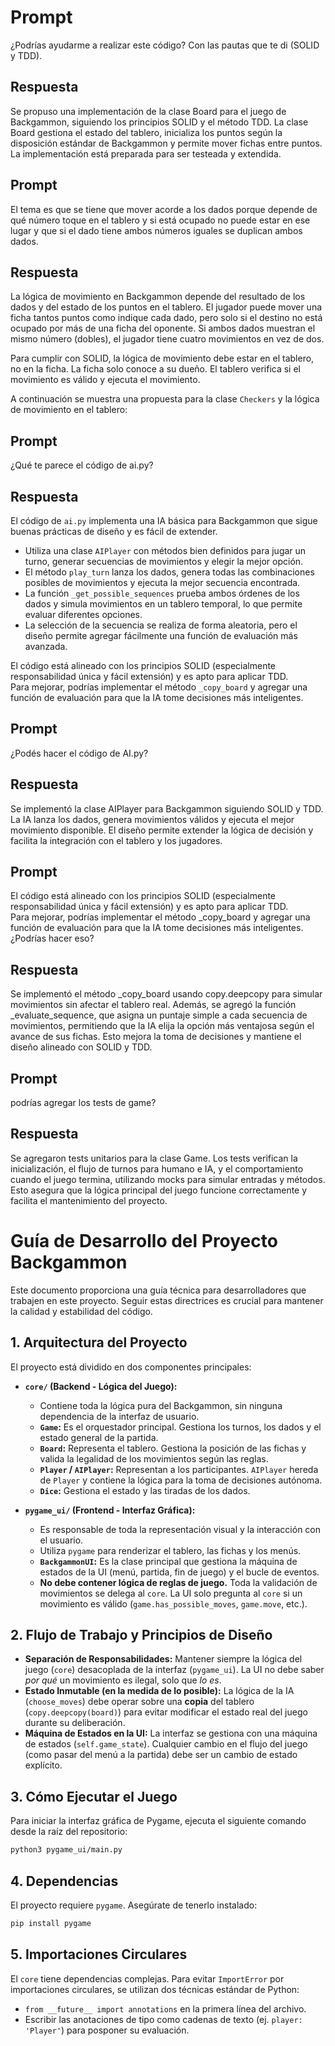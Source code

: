 # Prompt

¿Podrías ayudarme a realizar este código? Con las pautas que te di (SOLID y TDD).

## Respuesta

Se propuso una implementación de la clase Board para el juego de Backgammon, siguiendo los principios SOLID y el método TDD. La clase Board gestiona el estado del tablero, inicializa los puntos según la disposición estándar de Backgammon y permite mover fichas entre puntos. La implementación está preparada para ser testeada y extendida.

## Prompt

El tema es que se tiene que mover acorde a los dados porque depende de qué número toque en el tablero y si está ocupado no puede estar en ese lugar y que si el dado tiene ambos números iguales se duplican ambos dados.

## Respuesta

La lógica de movimiento en Backgammon depende del resultado de los dados y del estado de los puntos en el tablero. El jugador puede mover una ficha tantos puntos como indique cada dado, pero solo si el destino no está ocupado por más de una ficha del oponente. Si ambos dados muestran el mismo número (dobles), el jugador tiene cuatro movimientos en vez de dos.

Para cumplir con SOLID, la lógica de movimiento debe estar en el tablero, no en la ficha. La ficha solo conoce a su dueño. El tablero verifica si el movimiento es válido y ejecuta el movimiento.

A continuación se muestra una propuesta para la clase `Checkers` y la lógica de movimiento en el tablero:

## Prompt

¿Qué te parece el código de ai.py?

## Respuesta

El código de `ai.py` implementa una IA básica para Backgammon que sigue buenas prácticas de diseño y es fácil de extender.  

- Utiliza una clase `AIPlayer` con métodos bien definidos para jugar un turno, generar secuencias de movimientos y elegir la mejor opción.
- El método `play_turn` lanza los dados, genera todas las combinaciones posibles de movimientos y ejecuta la mejor secuencia encontrada.
- La función `_get_possible_sequences` prueba ambos órdenes de los dados y simula movimientos en un tablero temporal, lo que permite evaluar diferentes opciones.
- La selección de la secuencia se realiza de forma aleatoria, pero el diseño permite agregar fácilmente una función de evaluación más avanzada.

El código está alineado con los principios SOLID (especialmente responsabilidad única y fácil extensión) y es apto para aplicar TDD.  
Para mejorar, podrías implementar el método `_copy_board` y agregar una función de evaluación para que la IA tome decisiones más inteligentes.

## Prompt

¿Podés hacer el código de AI.py?

## Respuesta

Se implementó la clase AIPlayer para Backgammon siguiendo SOLID y TDD. La IA lanza los dados, genera movimientos válidos y ejecuta el mejor movimiento disponible. El diseño permite extender la lógica de decisión y facilita la integración con el tablero y los jugadores.

## Prompt

El código está alineado con los principios SOLID (especialmente responsabilidad única y fácil extensión) y es apto para aplicar TDD.  
Para mejorar, podrías implementar el método _copy_board y agregar una función de evaluación para que la IA tome decisiones más inteligentes.
¿Podrías hacer eso?

## Respuesta

Se implementó el método _copy_board usando copy.deepcopy para simular movimientos sin afectar el tablero real. Además, se agregó la función _evaluate_sequence, que asigna un puntaje simple a cada secuencia de movimientos, permitiendo que la IA elija la opción más ventajosa según el avance de sus fichas. Esto mejora la toma de decisiones y mantiene el diseño alineado con SOLID y TDD.

## Prompt

podrías agregar los tests de game?

## Respuesta

Se agregaron tests unitarios para la clase Game. Los tests verifican la inicialización, el flujo de turnos para humano e IA, y el comportamiento cuando el juego termina, utilizando mocks para simular entradas y métodos. Esto asegura que la lógica principal del juego funcione correctamente y facilita el mantenimiento del proyecto.

# Guía de Desarrollo del Proyecto Backgammon

Este documento proporciona una guía técnica para desarrolladores que trabajen en este proyecto. Seguir estas directrices es crucial para mantener la calidad y estabilidad del código.

## 1. Arquitectura del Proyecto

El proyecto está dividido en dos componentes principales:

- **`core/` (Backend - Lógica del Juego):**
  - Contiene toda la lógica pura del Backgammon, sin ninguna dependencia de la interfaz de usuario.
  - **`Game`:** Es el orquestador principal. Gestiona los turnos, los dados y el estado general de la partida.
  - **`Board`:** Representa el tablero. Gestiona la posición de las fichas y valida la legalidad de los movimientos según las reglas.
  - **`Player` / `AIPlayer`:** Representan a los participantes. `AIPlayer` hereda de `Player` y contiene la lógica para la toma de decisiones autónoma.
  - **`Dice`:** Gestiona el estado y las tiradas de los dados.

- **`pygame_ui/` (Frontend - Interfaz Gráfica):**
  - Es responsable de toda la representación visual y la interacción con el usuario.
  - Utiliza `pygame` para renderizar el tablero, las fichas y los menús.
  - **`BackgammonUI`:** Es la clase principal que gestiona la máquina de estados de la UI (menú, partida, fin de juego) y el bucle de eventos.
  - **No debe contener lógica de reglas de juego.** Toda la validación de movimientos se delega al `core`. La UI solo pregunta al `core` si un movimiento es válido (`game.has_possible_moves`, `game.move`, etc.).

## 2. Flujo de Trabajo y Principios de Diseño

- **Separación de Responsabilidades:** Mantener siempre la lógica del juego (`core`) desacoplada de la interfaz (`pygame_ui`). La UI no debe saber *por qué* un movimiento es ilegal, solo que *lo es*.
- **Estado Inmutable (en la medida de lo posible):** La lógica de la IA (`choose_moves`) debe operar sobre una **copia** del tablero (`copy.deepcopy(board)`) para evitar modificar el estado real del juego durante su deliberación.
- **Máquina de Estados en la UI:** La interfaz se gestiona con una máquina de estados (`self.game_state`). Cualquier cambio en el flujo del juego (como pasar del menú a la partida) debe ser un cambio de estado explícito.

## 3. Cómo Ejecutar el Juego

Para iniciar la interfaz gráfica de Pygame, ejecuta el siguiente comando desde la raíz del repositorio:

```bash
python3 pygame_ui/main.py
```

## 4. Dependencias

El proyecto requiere `pygame`. Asegúrate de tenerlo instalado:

```bash
pip install pygame
```

## 5. Importaciones Circulares

El `core` tiene dependencias complejas. Para evitar `ImportError` por importaciones circulares, se utilizan dos técnicas estándar de Python:

- `from __future__ import annotations` en la primera línea del archivo.
- Escribir las anotaciones de tipo como cadenas de texto (ej. `player: 'Player'`) para posponer su evaluación.
